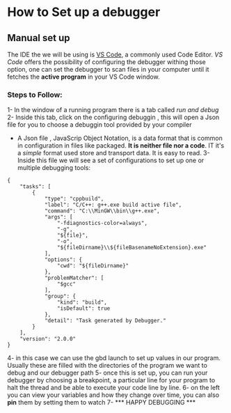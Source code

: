 # How to Set up a debugger 

## Manual set up

The IDE the we will be using is [VS Code](https://code.visualstudio.com), a commonly used Code Editor. _VS Code_ offers the possibility of configuring the debugger 
withing those option, one can set the debugger to scan files in your computer until it fetches the **active program** in your VS Code window. 

### Steps to Follow: 
1- In the window of a running program there is a tab called _run and debug_
2- Inside this tab, click on the <isn> configuring <language> debuggin </ins>, this will open a Json file for you to choose a debuggin tool provided by your compiler 
  - A Json file , JavaScrip Object Notation, is a data format that is common in configuration in files like packaged. **It is neither file nor a code**. IT it's a _simple_ 
format used store and transport data. It is easy to read.
3- Inside this file we will see a set of configurations to set up one or multiple debugging tools: 
```
{
    "tasks": [
        {
            "type": "cppbuild",
            "label": "C/C++: g++.exe build active file",
            "command": "C:\\MinGW\\bin\\g++.exe",
            "args": [
                "-fdiagnostics-color=always",
                "-g",
                "${file}",
                "-o",
                "${fileDirname}\\${fileBasenameNoExtension}.exe"
            ],
            "options": {
                "cwd": "${fileDirname}"
            },
            "problemMatcher": [
                "$gcc"
            ],
            "group": {
                "kind": "build",
                "isDefault": true
            },
            "detail": "Task generated by Debugger."
        }
    ],
    "version": "2.0.0"
}
```
4- in this case we can use the gbd launch to set up values in our program. Usually these are filled with the directories of the program we want to debug and our debugger path
5- once this is set up, you can run your debugger by choosing a breakpoint, a particular line for your program to halt the thread and be able to execute your code line by line.
6- on the left you can view your variables and how they change over time, you can also **pin** them by setting them to <ans> watch </ans>
7- *** HAPPY DEBUGGING *** 

